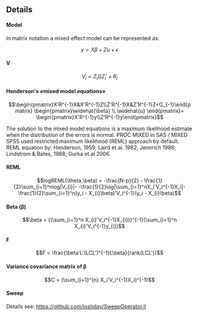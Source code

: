 ## Details

#### Model

In matrix notation a mixed effect model can be represented as:

```math
y = X\beta + Zu + \epsilon
```

#### V

```math
V_{i} = Z_{i}GZ_i'+R_{i}
```

#### Henderson's «mixed model equations»

```math
\begin{pmatrix}X'R^{-1}X&X'R^{-1}Z\\Z'R^{-1}X&Z'R^{-1}Z+G_{-1}\end{pmatrix}  \begin{pmatrix}\widehat{\beta} \\ \widehat{u} \end{pmatrix}= \begin{pmatrix}X'R^{-1}y\\Z'R^{-1}y\end{pmatrix}
```

The solution to the mixed model equations is a maximum likelihood estimate when the distribution of the errors is normal. PROC MIXED in SAS / MIXED SPSS used restricted maximum likelihood (REML) approach by default. REML equation by: Henderson,  1959; Laird et.al. 1982; Jennrich 1986; Lindstrom & Bates, 1988; Gurka et.al 2006.

#### REML

```math
logREML(\theta,\beta) = -\frac{N-p}{2} - \frac{1}{2}\sum_{i=1}^nlog|V_{i}|-

-\frac{1}{2}log|\sum_{i=1}^nX_i'V_i^{-1}X_i|-\frac{1}{2}\sum_{i=1}^n(y_i - X_{i}\beta)'V_i^{-1}(y_i - X_{i}\beta)
```

#### Beta (β)

```math
\beta = {(\sum_{i=1}^n X_{i}'V_i^{-1}X_{i})}^{-1}(\sum_{i=1}^n X_{i}'V_i^{-1}y_{i})
```

#### F

```math
F = \frac{\beta'L'(LCL')^{-1}L\beta}{rank(LCL')}
```

#### Variance covariance matrix of β

```math
C = (\sum_{i=1}^{n} X_i'V_i^{-1}X_i)^{-1}
```

#### Sweep

Details see: https://github.com/joshday/SweepOperator.jl

